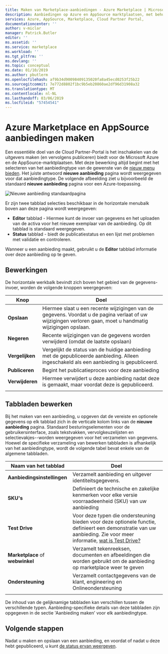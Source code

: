 ```yaml
---
title: Maken van Marketplace-aanbiedingen - Azure Marketplace | Microsoft Docs
description: Aanbiedingen op Azure en AppSource marktplaatsen, met behulp van de Cloud Partner-Portal maken
services: Azure, AppSource, Marketplace, Cloud Partner Portal,
documentationcenter: ''
author: v-miclar
manager: Patrick.Butler
editor: ''
ms.assetid: ''
ms.service: marketplace
ms.workload: ''
ms.tgt_pltfrm: ''
ms.devlang: ''
ms.topic: conceptual
ms.date: 01/10/2019
ms.author: pbutlerm
ms.openlocfilehash: af9b34d90098409135020fa8a45ecd0253f25b22
ms.sourcegitcommit: 7e772d8802f1bc9b5eb20860ae2df96d31908a32
ms.translationtype: MT
ms.contentlocale: nl-NL
ms.lasthandoff: 03/06/2019
ms.locfileid: "57454541"
---
```

# <a name="create-azure-marketplace-and-appsource-offers"></a>Azure Marketplace en AppSource aanbiedingen maken

Een essentiële doel van de Cloud Partner-Portal is het inschakelen van de uitgevers maken (en vervolgens publiceren) biedt voor de Microsoft Azure en de AppSource-marktplaatsen.  Met deze bewerking altijd begint met het selecteren van het aanbiedingtype van de gewenste van de [nieuw menu bieden](../portal-tour/cpp-new-offer-menu.md).  Het juiste antwoord **nieuwe aanbieding** pagina wordt weergegeven voor dat aanbiedingtype.  De volgende afbeelding ziet u bijvoorbeeld de standaard **nieuwe aanbieding** pagina voor een Azure-toepassing.

![Nieuwe aanbieding standaardpagina](./media/new-offer-page.png)

Er zijn twee tabblad selecties beschikbaar in de horizontale menubalk boven aan deze pagina wordt weergegeven: 
- **Editor** tabblad - Hiermee kunt de invoer van gegevens en het uploaden van de activa voor het nieuwe exemplaar van de aanbieding.  Op dit tabblad is standaard weergegeven.
- **Status** tabblad - biedt de publicatiestatus en een lijst met problemen met validatie en controleren. 

Wanneer u een aanbieding maakt, gebruikt u de **Editor** tabblad informatie over deze aanbieding op te geven. 

## <a name="editing-operations"></a>Bewerkingen

De horizontale werkbalk bevindt zich boven het gebied van de gegevens-invoer, worden de volgende knoppen weergegeven:

|   Knop    |   Doel                                                          |
|   ------    |  --------                                                          |
| **Opslaan**    | Hiermee slaat u een recente wijzigingen van de gegevens.  Voordat u de pagina verlaat of uw wijzigingen verloren gaan, moet u handmatig wijzigingen opslaan. | 
| **Negeren** | Recente wijzigingen van de gegevens worden verwijderd (omdat de laatste opslaan)             |
| **Vergelijken** | Vergelijkt de status van de huidige aanbieding met de gepubliceerde aanbieding.  Alleen ingeschakeld als een aanbieding is gepubliceerd.  |
| **Publiceren** | Begint het publicatieproces voor deze aanbieding                       |
| **Verwijderen**  | Hiermee verwijdert u deze aanbieding nadat deze is gemaakt, maar voordat deze is gepubliceerd. |
|   |   |


## <a name="editing-tabs"></a>Tabbladen bewerken

Bij het maken van een aanbieding, u opgeven dat de vereiste en optionele gegevens op elk tabblad zich in de verticale kolom links van de **nieuwe aanbieding** pagina.  Standaard besturingselementen voor de gebruikersinterface, zoals tekstvakken, vervolgkeuzelijsten en selectievakjes--worden weergegeven voor het verzamelen van gegevens.  Hoewel de specifieke verzameling van bewerken tabbladen is afhankelijk van het aanbiedingtype, wordt de volgende tabel bevat enkele van de algemene tabbladen.

|      Naam van het tabblad       |   Doel                                                            |
|      --------       |   -------                                                            |
| **Aanbiedingsinstellingen**  | Verzamelt aanbieding en uitgever identiteitsgegevens.                    |
| **SKU's**            | Definieert de technische en zakelijke kenmerken voor elke versie voorraadeenheid (SKU) van uw aanbieding |
| **Test Drive**      | Voor deze typen die ondersteuning bieden voor deze optionele functie, definieert een demonstratie van uw aanbieding.  Zie voor meer informatie, [wat is Test Drive?](../test-drive/what-is-test-drive.md)  |
| **Marketplace** of **webwinkel** | Verzamelt tekenreeksen, documenten en afbeeldingen die worden gebruikt om de aanbieding op marketplace weer te geven |
| **Ondersteuning**         | Verzamelt contactgegevens van de klant, engineering en Onlineondersteuning  |
|  |  |

De inhoud van de gelijknamige tabbladen kan verschillen tussen de verschillende typen.  Aanbieding-specifieke details van deze tabbladen zijn opgegeven in de sectie 'Aanbieding maken' voor elk aanbiedingtype.


## <a name="next-steps"></a>Volgende stappen

Nadat u maken en opslaan van een aanbieding, en voordat of nadat u deze hebt gepubliceerd, u kunt [de status ervan weergeven](./cpp-view-status-offer.md).
